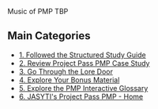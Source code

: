 Music of PMP
TBP

##  Main Categories
- [1. Followed the Structured Study Guide](100-structured-study-guide/index.md)
- [2. Review Project Pass PMP Case Study](200-case-study/10-project-management-plan/index.md)
- [3. Go Through the Lore Door](300-the-lore-door/index.md)
- [4. Explore Your Bonus Material](500-bonus/index.md)
- [5. Explore the PMP Interactive Glossary](40-glossary.md)
- [6. JASYTI's Project Pass PMP - Home](index.md)
